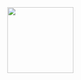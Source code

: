 <div style="text-align: left;">
  <a href="https://github.com/Samuel-Jason">
    <img height="150em" src="https://github-readme-stats.vercel.app/api/top-langs/?username=Samuel-Jason&theme=dracula&hide_border=false&layout=compact"/>
  </a>
</div>
